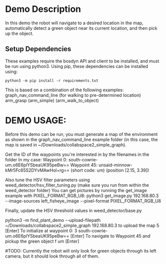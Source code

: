 <!--
Downloading, reproducing, distributing or otherwise using the SDK Software
is subject to the terms and conditions of the Boston Dynamics Software
Development Kit License (20191101-BDSDK-SL).
-->
# Demo Description
In this demo the robot will navigate to a desired location in the map, 
automatically detect a green object near its current location, and then pick up the object. 


## Setup Dependencies

These examples require the bosdyn API and client to be installed, and must be run using python3. Using pip, these dependencies can be installed using:

```
python3 -m pip install -r requirements.txt
```

This is based on a combination of the following examples: 
graph_nav_command_line (for walking to pre-determined location)
arm_grasp
(arm_simple)
(arm_walk_to_object)

# DEMO USAGE:
Before this demo can be run, you must generate a map of the environment as shown in the graph_nav_command_line example folder (in this case, the map is saved in ~/Downloads/collabspace2_simple_graph).

Get the ID of the waypoints you're interested in by the filenames in the folder
In my case: 
    Waypoint 0: south-cowrie-um.o6E6plYSbeaUK95peBw==
    Waypoint 45: unsaid-minnow-kMr5Fc65S2DYvMAwHol+rg==  (short code: um) (position [2.15, 3.39])

Also tune the HSV filter parameters using weed_detector/hsv_filter_tuning.py (make sure you run from within the weed_detector folder)
You can get pictures by running the get_image example with PIXEL_FORMAT_RGB_U8: 
    python3 get_image.py 192.168.80.3 --image-sources left_fisheye_image --pixel-format PIXEL_FORMAT_RGB_U8

Finally, update the HSV threshold values in weed_detector/base.py

python3 -m find_plant_demo --upload-filepath ~/Downloads/collabspace2_simple_graph 192.168.80.3
to upload the map
    5 [Enter]
To initialize at waypoint 0: 
    3 south-cowrie-um.o6E6plYSbeaUK95peBw== [Enter]
To navigate to Waypoint 45 and pickup the green object
    f um [Enter]

#TODO: Currently the robot will only look for green objects through its left camera, but it should look through all of them.
